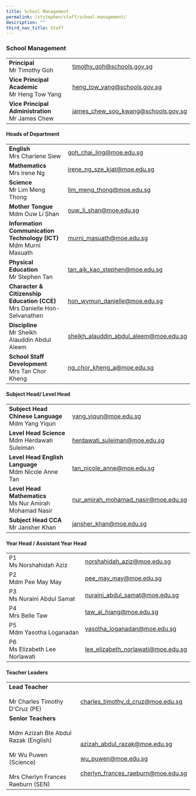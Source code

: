 ```yaml
---
title: School Management
permalink: /ststephen/staff/school-management/
description: ""
third_nav_title: Staff
---
```

### School Management

|  	|  	|
|---	|---	|
| **Principal**<br>Mr Timothy Goh 	| timothy_goh@schools.gov.sg 	|
| **Vice Principal Academic**<br>Mr Heng Tow Yang 	| heng_tow_yang@schools.gov.sg 	|
| **Vice Principal Administration**<br>Mr James Chew 	| james_chew_soo_kwang@schools.gov.sg 	|

#### Heads of Department

|  	|  	|
|---	|---	|
| **English**<br>Mrs Charlene Siew 	| goh_chai_ling@moe.edu.sg 	|
| **Mathematics**<br>Mrs Irene Ng 	| irene_ng_sze_kiat@moe.edu.sg 	|
| **Science**<br>Mr Lim Meng Thong 	| lim_meng_thong@moe.edu.sg 	|
| **Mother Tongue**<br>Mdm Ouw Li Shan 	| ouw_li_shan@moe.edu.sg  	|
| **Information Communication Technology (ICT)**<br>Mdm Murni Masuath 	| murni_masuath@moe.edu.sg 	|
| **Physical Education**<br>Mr Stephen Tan 	| tan_aik_kao_stephen@moe.edu.sg 	|
| **Character & Citizenship Education (CCE)**<br>Mrs Danielle Hon-Selvanathen 	| hon_wymun_danielle@moe.edu.sg 	|
| **Discipline**<br>Mr Sheikh Alauddin Abdul Aleem 	| sheikh_alauddin_abdul_aleem@moe.edu.sg  	|
| **School Staff Development**<br>Mrs Tan Chor Kheng 	| ng_chor_kheng_a@moe.edu.sg  	|

#### Subject Head/ Level Head

|  	|  	|
|---	|---	|
| **Subject Head Chinese Language**<br>Mdm Yang Yiqun 	| yang_yiqun@moe.edu.sg 	|
| **Level Head Science**<br>Mdm Herdawati Suleiman 	| herdawati_suleiman@moe.edu.sg 	|
| **Level Head English Language**<br>Mdm Nicole Anne Tan 	| tan_nicole_anne@moe.edu.sg 	|
| **Level Head Mathematics**<br>Ms Nur Amirah Mohamad Nasir 	| nur_amirah_mohamad_nasir@moe.edu.sg 	|
| **Subject Head CCA**<br>Mr Jansher Khan 	| jansher_khan@moe.edu.sg 	|

#### Year Head / Assistant Year Head

|  	|  	|
|---	|---	|
| P1<br>Ms Norshahidah Aziz  	| norshahidah_aziz@moe.edu.sg  	|
| P2<br>Mdm Pee May May 	| pee_may_may@moe.edu.sg 	|
| P3<br>Ms Nuraini Abdul Samat 	| nuraini_abdul_samat@moe.edu.sg 	|
| P4<br>Mrs Belle Taw  	| taw_ai_hiang@moe.edu.sg 	|
| P5<br>Mdm Yasotha Loganadan 	| yasotha_loganadan@moe.edu.sg 	|
| P6<br>Ms Elizabeth Lee Norlawati 	| lee_elizabeth_norlawati@moe.edu.sg 	|

#### Teacher Leaders

|  	|  	|
|---	|---	|
| **Lead Teacher** <br><br>Mr Charles Timothy D'Cruz (PE) 	| <br>charles_timothy_d_cruz@moe.edu.sg 	|
| **Senior Teachers**<br><br>Mdm Azizah Bte Abdul Razak (English)<br><br>Mr Wu Puwen (Science)<br><br>Mrs Cherlyn Frances Raeburn (SEN) 	| <br><br>azizah_abdul_razak@moe.edu.sg<br><br>wu_puwen@moe.edu.sg<br><br>cherlyn_frances_raeburn@moe.edu.sg 	|
